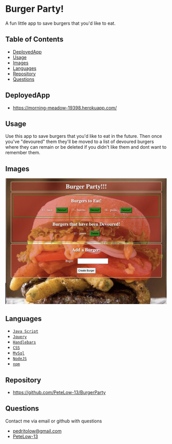 # Burger Party!

A fun little app to save burgers that you'd like to eat. 
## Table of Contents
- [DeployedApp](#deployedApp)
- [Usage](#usage)
- [Images](#images)
- [Languages](#languages)
- [Repository](#repository)
- [Questions](#questions)
## DeployedApp

- https://morning-meadow-19398.herokuapp.com/
## Usage

Use this app to save burgers that you'd like to eat in the future. Then once you've "devoured" them they'll be moved to a list of devoured burgers where they can remain or be deleted if you didn't like them and dont want to remember them.
## Images
![screenshot1](./public/assets/img/burgerApp.png)

## Languages
- [`Java Script`](https://www.javascript.com/)
- [`Jquery`](https://jquery.com/)
- [`Handlebars`](https://handlebarsjs.com/)
- [`CSS`](https://en.wikipedia.org/wiki/CSS)
- [`MySql`](https://www.mysql.com/)
- [`NodeJS`](https://nodejs.org/en/)
- [`npm`](https://www.npmjs.com/)

## Repository
- https://github.com/PeteLow-13/BurgerParty
## Questions

Contact me via email or github with questions
- pedritolow@gmail.com
- [PeteLow-13](http://github.com/PeteLow-13)